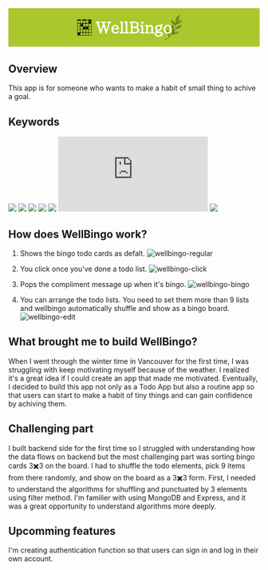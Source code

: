 
<img src="/public/img/wellbingo-banner.png">

## Overview

This app is for someone who wants to make a habit of small thing to achive a goal. 

## Keywords
![](https://img.shields.io/badge/<React>-555555?style=for-the-badge&logo=react)
![](https://img.shields.io/badge/<Redux>-555555?style=for-the-badge&logo=redux)
![](https://img.shields.io/badge/<scss>-555555?style=for-the-badge&logo=sass)
![](https://img.shields.io/badge/<Mui>-555555?style=for-the-badge&logo=mui)
![](https://img.shields.io/badge/<MongoDB>-555555?style=for-the-badge&logo=mongodb)
![](https://img.shields.io/badge/<Node>-555555?style=for-the-badge&logo=node.js)
![](https://img.shields.io/badge/<Express>-555555?style=for-the-badge&logo=express)

## How does WellBingo work?
1. Shows the bingo todo cards as defalt.
![wellbingo-regular](https://user-images.githubusercontent.com/83236930/168005170-86e0ef27-9f88-41d5-916d-e510df9045cd.jpeg)

3. You click once you've done a todo list.
![wellbingo-click](https://user-images.githubusercontent.com/83236930/168005235-2c8fe562-20d7-4f6f-9aad-314d91275b3a.jpeg)

4. Pops the compliment message up when it's bingo.
![wellbingo-bingo](https://user-images.githubusercontent.com/83236930/168005276-d7ff078c-559c-410d-a398-e0790ba652e8.jpeg)


5. You can arrange the todo lists. You need to set them more than 9 lists and wellbingo automatically shuffle and show as a bingo board.
![wellbingo-edit](https://user-images.githubusercontent.com/83236930/168005333-1bbf7c6a-55cd-4244-a247-6155c1c12f29.jpeg)


## What brought me to build WellBingo?
When I went through the winter time in Vancouver for the first time, I was struggling with keep motivating myself because of the weather. I realized it's a great idea if I could create an app that made me motivated. Eventually, I decided to build this app not only as a Todo App but also a routine app so that users can start to make a habit of tiny things and can gain confidence by achiving them.

## Challenging part
I built backend side for the first time so I struggled with understanding how the data flows on backend but the most challenging part was sorting bingo cards 3✖️3 on the board. I had to shuffle the todo elements, pick 9 items from there randomly, and show on the board as a 3✖️3 form. First, I needed to understand the algorithms for shuffling and punctuated by 3 elements using filter method. I'm familier with using MongoDB and Express, and it was a great opportunity to understand algorithms more deeply.

## Upcomming features
I'm creating authentication function so that users can sign in and log in their own account.
